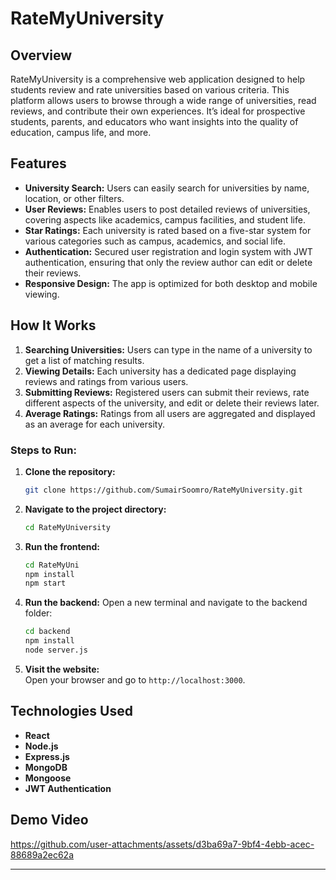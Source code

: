 

# RateMyUniversity

## Overview

RateMyUniversity is a comprehensive web application designed to help students review and rate universities based on various criteria. This platform allows users to browse through a wide range of universities, read reviews, and contribute their own experiences. It’s ideal for prospective students, parents, and educators who want insights into the quality of education, campus life, and more.

## Features

- **University Search:** Users can easily search for universities by name, location, or other filters.
- **User Reviews:** Enables users to post detailed reviews of universities, covering aspects like academics, campus facilities, and student life.
- **Star Ratings:** Each university is rated based on a five-star system for various categories such as campus, academics, and social life.
- **Authentication:** Secured user registration and login system with JWT authentication, ensuring that only the review author can edit or delete their reviews.
- **Responsive Design:** The app is optimized for both desktop and mobile viewing.

## How It Works

1. **Searching Universities:** Users can type in the name of a university to get a list of matching results.
2. **Viewing Details:** Each university has a dedicated page displaying reviews and ratings from various users.
3. **Submitting Reviews:** Registered users can submit their reviews, rate different aspects of the university, and edit or delete their reviews later.
4. **Average Ratings:** Ratings from all users are aggregated and displayed as an average for each university.

### Steps to Run:

1. **Clone the repository:**
   ```bash
   git clone https://github.com/SumairSoomro/RateMyUniversity.git
   ```

2. **Navigate to the project directory:**
   ```bash
   cd RateMyUniversity
   ```

3. **Run the frontend:**
   ```bash
   cd RateMyUni
   npm install
   npm start
   ```

4. **Run the backend:** Open a new terminal and navigate to the backend folder:
   ```bash
   cd backend
   npm install
   node server.js
   ```

5. **Visit the website:**  
   Open your browser and go to `http://localhost:3000`.

## Technologies Used

- **React**  
- **Node.js**  
- **Express.js**  
- **MongoDB**  
- **Mongoose**  
- **JWT Authentication**  

## Demo Video

https://github.com/user-attachments/assets/d3ba69a7-9bf4-4ebb-acec-88689a2ec62a

---
